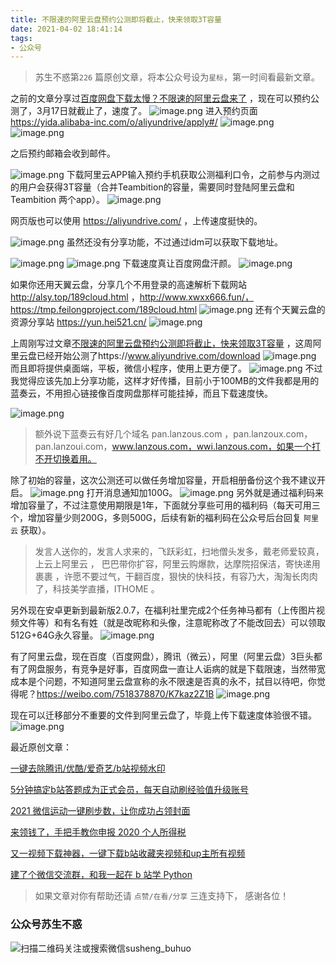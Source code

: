 ```yaml
---
title: 不限速的阿里云盘预约公测即将截止，快来领取3T容量
date: 2021-04-02 18:41:14
tags:
- 公众号
---
```

 > 苏生不惑第`226` 篇原创文章，将本公众号设为`星标`，第一时间看最新文章。

之前的文章分享过[百度网盘下载太慢？不限速的阿里云盘来了](https://mp.weixin.qq.com/s/-UlmFs6mj0ZUocFtEbWNFg) ，现在可以预约公测了，3月17日就截止了，速度了。
![image.png](https://upload-images.jianshu.io/upload_images/23152173-c7f24747d7b631a2.png?imageMogr2/auto-orient/strip%7CimageView2/2/w/1240)
进入预约页面 https://yida.alibaba-inc.com/o/aliyundrive/apply#/
![image.png](https://upload-images.jianshu.io/upload_images/23152173-fadf927f318ece95.png?imageMogr2/auto-orient/strip%7CimageView2/2/w/1240)
![image.png](https://upload-images.jianshu.io/upload_images/23152173-bf9b5df825a5b67e.png?imageMogr2/auto-orient/strip%7CimageView2/2/w/1240)

之后预约邮箱会收到邮件。

![image.png](https://upload-images.jianshu.io/upload_images/23152173-6b3c199c101bcf90.png?imageMogr2/auto-orient/strip%7CimageView2/2/w/1240)
下载阿里云APP输入预约手机获取公测福利口令，之前参与内测过的用户会获得3T容量（合并Teambition的容量，需要同时登陆阿里云盘和 Teambition 两个app）。
![image.png](https://upload-images.jianshu.io/upload_images/23152173-10936adc6bc06d66.png?imageMogr2/auto-orient/strip%7CimageView2/2/w/1240)

网页版也可以使用 https://aliyundrive.com/ ，上传速度挺快的。

![image.png](https://upload-images.jianshu.io/upload_images/23152173-37974d24daec14b4.png?imageMogr2/auto-orient/strip%7CimageView2/2/w/1240)
虽然还没有分享功能，不过通过idm可以获取下载地址。

 ![image.png](https://upload-images.jianshu.io/upload_images/23152173-694926193da1da3f.png?imageMogr2/auto-orient/strip%7CimageView2/2/w/1240)
 ![image.png](https://upload-images.jianshu.io/upload_images/23152173-29d8e646ca6d1791.png?imageMogr2/auto-orient/strip%7CimageView2/2/w/1240)
下载速度真让百度网盘汗颜。
![image.png](https://upload-images.jianshu.io/upload_images/23152173-9f8ee64ac4f2cfc2.png?imageMogr2/auto-orient/strip%7CimageView2/2/w/1240)

如果你还用天翼云盘，分享几个不用登录的高速解析下载网站 http://alsy.top/189cloud.html ，http://www.xwxx666.fun/，https://tmp.feilongproject.com/189cloud.html
![image.png](https://upload-images.jianshu.io/upload_images/23152173-c0aaa4dcad304d8b.png?imageMogr2/auto-orient/strip%7CimageView2/2/w/1240)
还有个天翼云盘的资源分享站 https://yun.hei521.cn/ 
![image.png](https://upload-images.jianshu.io/upload_images/23152173-78b1cc19886aa776.png?imageMogr2/auto-orient/strip%7CimageView2/2/w/1240)

上周刚写过文章[不限速的阿里云盘预约公测即将截止，快来领取3T容量](https://mp.weixin.qq.com/s/tAGJHwxqcTsID-x1S45ssQ) ，这周阿里云盘已经开始公测了https://www.aliyundrive.com/download 
![image.png](https://upload-images.jianshu.io/upload_images/23152173-2a39c267923d161d.png?imageMogr2/auto-orient/strip%7CimageView2/2/w/1240)
而且即将提供桌面端，平板，微信小程序，使用上更方便了。
![image.png](https://upload-images.jianshu.io/upload_images/23152173-83aba388f2ca8cbc.png?imageMogr2/auto-orient/strip%7CimageView2/2/w/1240)
不过我觉得应该先加上分享功能，这样才好传播，目前小于100MB的文件我都是用的蓝奏云，不用担心链接像百度网盘那样可能挂掉，而且下载速度快。

![image.png](https://upload-images.jianshu.io/upload_images/23152173-a4c0cc9d0f714d8b.png?imageMogr2/auto-orient/strip%7CimageView2/2/w/1240)

> 额外说下蓝奏云有好几个域名 pan.lanzous.com ，pan.lanzoux.com，pan.lanzoui.com，www.lanzous.com，wwi.lanzous.com，如果一个打不开切换着用。



除了初始的容量，这次公测还可以做任务增加容量，开启相册备份这个我不建议开启。
![image.png](https://upload-images.jianshu.io/upload_images/23152173-fa4dbf04693e96f4.png?imageMogr2/auto-orient/strip%7CimageView2/2/w/1240)
打开消息通知加100G。
![image.png](https://upload-images.jianshu.io/upload_images/23152173-fc67b06557a46bea.png?imageMogr2/auto-orient/strip%7CimageView2/2/w/1240)
另外就是通过福利码来增加容量了，不过注意使用期限是1年，下面就分享些可用的福利码（每天可用三个，增加容量少则200G，多则500G，后续有新的福利码在公众号后台回复 `阿里云` 获取）。

> 发言人送你的，发言人求来的，飞跃彩虹，扫地僧头发多，戴老师爱较真，  上云上阿里云 ， 巴巴带你扩容，阿里云购爆款，达摩院招保洁，寄快递用裹裹 ，许愿不要过气，干翻百度，狠快的快科技，有容乃大，淘淘长肉肉了，科技美学直播，ITHOME 。

 另外现在安卓更新到最新版2.0.7，在福利社里完成2个任务神马都有（上传图片视频文件等）和有名有姓（就是改昵称和头像，注意昵称改了不能改回去）可以领取512G+64G永久容量。
![image.png](https://upload-images.jianshu.io/upload_images/23152173-4583e4e6d829a294.png?imageMogr2/auto-orient/strip%7CimageView2/2/w/1240)


有了阿里云盘，现在百度（百度网盘），腾讯（微云），阿里（阿里云盘）3巨头都有了网盘服务，有竞争是好事，百度网盘一直让人诟病的就是下载限速，当然带宽成本是个问题，不知道阿里云盘宣称的永不限速是否真的永不，拭目以待吧，你觉得呢？https://weibo.com/7518378870/K7kaz2Z1B 
![image.png](https://upload-images.jianshu.io/upload_images/23152173-d738f6ce5ad12d70.png?imageMogr2/auto-orient/strip%7CimageView2/2/w/1240)

现在可以迁移部分不重要的文件到阿里云盘了，毕竟上传下载速度体验很不错。
![image.png](https://upload-images.jianshu.io/upload_images/23152173-9f8ee64ac4f2cfc2.png?imageMogr2/auto-orient/strip%7CimageView2/2/w/1240)

最近原创文章：

[一键去除腾讯/优酷/爱奇艺/b站视频水印](https://mp.weixin.qq.com/s/9aM8IP6FdiCX4361kQrOYw)

[5分钟搞定b站答题成为正式会员，每天自动刷经验值升级账号](https://mp.weixin.qq.com/s/V5usFXLlIKsx8o0mCYyL3A)

[2021 微信运动一键刷步数，让你成功占领封面](https://mp.weixin.qq.com/s/zzVIpMCKDWGw2NtwIygvYw)

[来领钱了，手把手教你申报 2020 个人所得税](https://mp.weixin.qq.com/s/CqzGGU9NBzH8dKSeXYnepw)

[又一视频下载神器，一键下载b站收藏夹视频和up主所有视频](https://mp.weixin.qq.com/s/ROms3FieXuHTTkHclRQhEg)

[建了个微信交流群，和我一起在 b 站学 Python](https://mp.weixin.qq.com/s/H30uEsRbMCqVuK3vL_Gwuw)

>  如果文章对你有帮助还请 `点赞/在看/分享` 三连支持下， 感谢各位！

### 公众号苏生不惑
![扫描二维码关注或搜索微信susheng_buhuo](https://upload-images.jianshu.io/upload_images/23152173-61c280d775baf3e6.png?imageMogr2/auto-orient/strip%7CimageView2/2/w/1240)